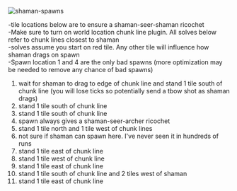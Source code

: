 
![shaman-spawns](https://github.com/brumah/fortis-colosseum/assets/143656154/10de75d8-f36d-4d9f-a681-f535aa5f5c81)

-tile locations below are to ensure a shaman-seer-shaman ricochet  
-Make sure to turn on world location chunk line plugin. All solves below refer to chunk lines closest to shaman  
-solves assume you start on red tile. Any other tile will influence how shaman drags on spawn  
-Spawn location 1 and 4 are the only bad spawns (more optimization may be needed to remove any chance of bad spawns)

1. wait for shaman to drag to edge of chunk line and stand 1 tile south of chunk line (you will lose ticks so potentially send a tbow shot as shaman drags)
2. stand 1 tile south of chunk line
3. stand 1 tile south of chunk line
4. spawn always gives a shaman-seer-archer ricochet
5. stand 1 tile north and 1 tile west of chunk lines
6. not sure if shaman can spawn here. I've never seen it in hundreds of runs
7. stand 1 tile east of chunk line
8. stand 1 tile west of chunk line
9. stand 1 tile east of chunk line
10. stand 1 tile south of chunk line and 2 tiles west of shaman  
11. stand 1 tile east of chunk line
